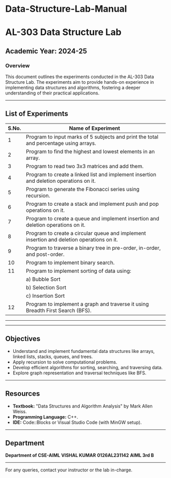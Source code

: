 # Data-Structure-Lab-Manual

# AL-303 Data Structure Lab

## Academic Year: 2024-25

### Overview
This document outlines the experiments conducted in the AL-303 Data Structure Lab. The experiments aim to provide hands-on experience in implementing data structures and algorithms, fostering a deeper understanding of their practical applications.

---

## List of Experiments

| **S.No.** | **Name of Experiment**                                                                                          |
|-----------|---------------------------------------------------------------------------------------------------------------|
| 1         | Program to input marks of 5 subjects and print the total and percentage using arrays.                         |
| 2         | Program to find the highest and lowest elements in an array.                                                  |
| 3         | Program to read two 3x3 matrices and add them.                                                                |
| 4         | Program to create a linked list and implement insertion and deletion operations on it.                        |
| 5         | Program to generate the Fibonacci series using recursion.                                                    |
| 6         | Program to create a stack and implement push and pop operations on it.                                        |
| 7         | Program to create a queue and implement insertion and deletion operations on it.                              |
| 8         | Program to create a circular queue and implement insertion and deletion operations on it.                     |
| 9         | Program to traverse a binary tree in pre-order, in-order, and post-order.                                     |
| 10        | Program to implement binary search.                                                                           |
| 11        | Program to implement sorting of data using:                                                                   |
|           | a) Bubble Sort                                                                                                |
|           | b) Selection Sort                                                                                             |
|           | c) Insertion Sort                                                                                            |
| 12        | Program to implement a graph and traverse it using Breadth First Search (BFS).                                |

---
---

## Objectives

- Understand and implement fundamental data structures like arrays, linked lists, stacks, queues, and trees.
- Apply recursion to solve computational problems.
- Develop efficient algorithms for sorting, searching, and traversing data.
- Explore graph representation and traversal techniques like BFS.

---

## Resources

- **Textbook:** "Data Structures and Algorithm Analysis" by Mark Allen Weiss.
- **Programming Language:** C++.
- **IDE:** Code::Blocks or Visual Studio Code (with MinGW setup).

---

## Department
**Department of CSE-AIML**
**VISHAL KUMAR**
**0126AL231142**
**AIML 3rd B**
  
---

For any queries, contact your instructor or the lab in-charge.

